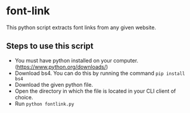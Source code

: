 # font-link
This python script extracts font links from any given website.

## Steps to use this script
- You must have python installed on your computer. (https://www.python.org/downloads/)
- Download bs4. You can do this by running the command `pip install bs4`
- Download the given python file.
- Open the directory in which the file is located in your CLI client of choice.
- Run `python fontlink.py`
